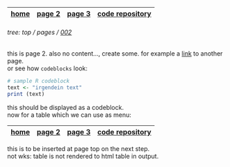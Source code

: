 | [home](index.md) | [page 2](002.md) | [page 3](003.html) | [code repository](https://github.com/esteeschwarz/joni-tut) |
| :- | :- | :- | :- |

###### tree: top / pages / [002](002.md)
this is page 2. also no content..., create some. for example a [link](003.html) to another page.   
or see how `codeblocks` look:   

```r
# sample R codeblock
text <- "irgendein text"
print (text)
```

this should be displayed as a codeblock.   
now for a table which we can use as menu:

| [home](index.md) | [page 2](002.md) | [page 3](003.html) | [code repository](https://github.com/esteeschwarz/joni-tut) |    
| :- | :- | :- | :- |


this is to be inserted at page top on the next step.   
not wks: table is not rendered to html table in output.